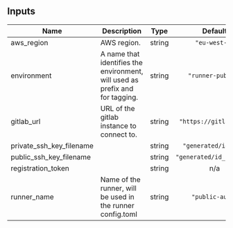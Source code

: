 ## Inputs

| Name | Description | Type | Default | Required |
|------|-------------|:----:|:-----:|:-----:|
| aws\_region | AWS region. | string | `"eu-west-1"` | no |
| environment | A name that identifies the environment, will used as prefix and for tagging. | string | `"runner-public"` | no |
| gitlab\_url | URL of the gitlab instance to connect to. | string | `"https://gitlab.com"` | no |
| private\_ssh\_key\_filename |  | string | `"generated/id_rsa"` | no |
| public\_ssh\_key\_filename |  | string | `"generated/id_rsa.pub"` | no |
| registration\_token |  | string | n/a | yes |
| runner\_name | Name of the runner, will be used in the runner config.toml | string | `"public-auto"` | no |

